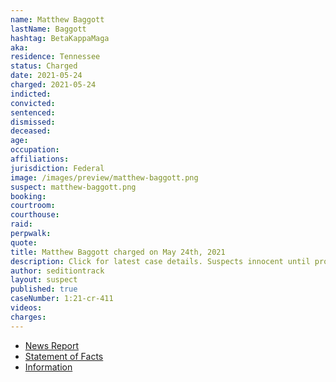 ```yaml
---
name: Matthew Baggott
lastName: Baggott
hashtag: BetaKappaMaga
aka:
residence: Tennessee
status: Charged
date: 2021-05-24
charged: 2021-05-24
indicted:
convicted:
sentenced:
dismissed:
deceased:
age:
occupation:
affiliations:
jurisdiction: Federal
image: /images/preview/matthew-baggott.png
suspect: matthew-baggott.png
booking:
courtroom:
courthouse:
raid:
perpwalk:
quote:
title: Matthew Baggott charged on May 24th, 2021
description: Click for latest case details. Suspects innocent until proven guilty.
author: seditiontrack
layout: suspect
published: true
caseNumber: 1:21-cr-411
videos:
charges:
---
```


- [News Report](https://www.wsmv.com/news/two-middle-tennessee-residents-arrested-for-role-in-us-capitol-riot/article_8f4af518-c4c0-11eb-be8e-af86539b82fc.html)
- [Statement of Facts](https://www.justice.gov/usao-dc/case-multi-defendant/file/1401226/download)
- [Information](https://extremism.gwu.edu/sites/g/files/zaxdzs2191/f/Stewart%20Parks%20and%20Matthew%20Baggott%20Information.pdf)
